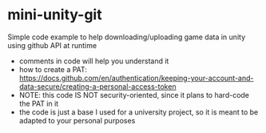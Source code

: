 # mini-unity-git
Simple code example to help downloading/uploading game data in unity using github API at runtime

- comments in code will help you understand it
- how to create a PAT: https://docs.github.com/en/authentication/keeping-your-account-and-data-secure/creating-a-personal-access-token
- NOTE: this code IS NOT security-oriented, since it plans to hard-code the PAT in it
- the code is just a base I used for a university project, so it is meant to be adapted to your personal purposes
